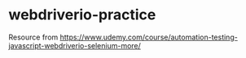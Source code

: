 # webdriverio-practice

Resource from
https://www.udemy.com/course/automation-testing-javascript-webdriverio-selenium-more/